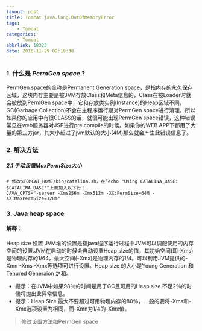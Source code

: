 ```yaml
---
layout: post
title: Tomcat java.lang.OutOfMemoryError
tags: 
    - Tomcat
categories: 
    - Tomcat
abbrlink: 18323
date: 2016-11-29 02:19:38
---
```



### 1. 什么是 *PermGen space* ?
PermGen space的全称是Permanent Generation space，是指内存的永久保存区域，这块内存主要是被JVM存放Class和Meta信息的，Class在被Loader时就会被放到PermGen space中，它和存放类实例(Instance)的Heap区域不同，GC(Garbage Collection)不会在主程序运行期对PermGen space进行清理，所以如果你的应用中有很CLASS的话，就很可能出现PermGen space错误，这种错误常见在web服务器对JSP进行pre compile的时候。如果你的WEB APP下都用了大量的第三方jar，其大小超过了jvm默认的大小(4M)那么就会产生此错误信息了。

### 2. 解决方法
##### 2.1 手动设置MaxPermSize大小
```
# 修改$TOMCAT_HOME/bin/catalina.sh，在“echo "Using CATALINA_BASE:   $CATALINA_BASE"”上面加入以下行：
JAVA_OPTS="-server -Xms256m -Xmx512m -XX:PermSize=64M -XX:MaxPermSize=128m"
```

### 3. Java heap space
#### 解释：
Heap size 设置
JVM堆的设置是指java程序运行过程中JVM可以调配使用的内存空间的设置.JVM在启动的时候会自动设置Heap size的值，其初始空间(即-Xms)是物理内存的1/64，最大空间(-Xmx)是物理内存的1/4。可以利用JVM提供的-Xmn -Xms -Xmx等选项可进行设置。Heap size 的大小是Young Generation 和Tenured Generaion 之和。

* 提示：在JVM中如果98％的时间是用于GC且可用的Heap size 不足2％的时候将抛出此异常信息。
* 提示：Heap Size 最大不要超过可用物理内存的80％，一般的要将-Xms和-Xmx选项设置为相同，而-Xmn为1/4的-Xmx值。

> 修改设置方法如PermGen space
